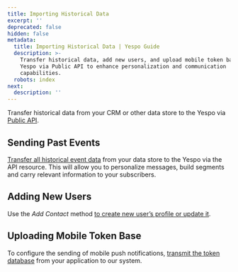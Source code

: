 ```yaml
---
title: Importing Historical Data
excerpt: ''
deprecated: false
hidden: false
metadata:
  title: Importing Historical Data | Yespo Guide
  description: >-
    Transfer historical data, add new users, and upload mobile token bases to
    Yespo via Public API to enhance personalization and communication
    capabilities.
  robots: index
next:
  description: ''
---
```

Transfer historical data from your CRM or other data store to the Yespo via [Public API](https://docs.yespo.io/reference/getting-started-with-your-api).

## Sending Past Events

[Transfer all historical event data](https://docs.yespo.io/docs/how-send-past-events) from your data store to the Yespo via the API resource. This will allow you to personalize messages, build segments and carry relevant information to your subscribers.

## Adding New Users

Use the _Add Contact_ method [to create new user’s profile or update it](https://docs.yespo.io/docs/adding-new-users).

## Uploading Mobile Token Base

To configure the sending of mobile push notifications, [transmit the token database](https://docs.yespo.io/docs/uploading-mobile-token-base) from your application to our system.